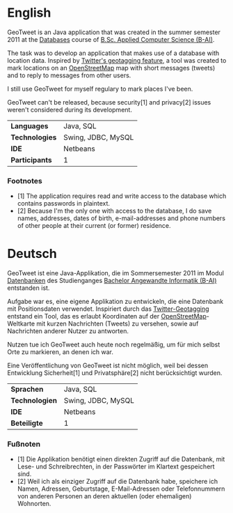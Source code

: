 # English

GeoTweet is an Java application that was created in the summer semester 2011 at the [Databases](https://rcl.blackpinguin.de/haw/bai/10ss/DB) course of [B.Sc. Applied Computer Science (B-AI)](https://rcl.blackpinguin.de/haw/bai/).

The task was to develop an application that makes use of a database with location data. Inspired by [Twitter's geotagging feature](https://support.twitter.com/articles/122236-adding-your-location-to-a-tweet), a tool was created to mark locations on an [OpenStreetMap](https://openstreetmap.org/) map with short messages (tweets) and to reply to messages from other users.

I still use GeoTweet for myself regulary to mark places I've been.

GeoTweet can't be released, because security[1] and privacy[2] issues weren't considered during its development.

|                  |                    |
| ---------------- | ------------------ |
| __Languages__    | Java, SQL          |
| __Technologies__ | Swing, JDBC, MySQL |
| __IDE__          | Netbeans           |
| __Participants__ | 1                  |

### Footnotes

- [1]	The application requires read and write access to the database which contains passwords in plaintext.
- [2]	Because I'm the only one with access to the database, I do save names, addresses, dates of birth, e-mail-addresses and phone numbers of other people at their current (or former) residence.

# Deutsch

GeoTweet ist eine Java-Applikation, die im Sommersemester 2011 im Modul [Datenbanken](https://rcl.blackpinguin.de/haw/bai/10ss/DB/de.html) des Studienganges [Bachelor Angewandte Informatik (B-AI)](https://rcl.blackpinguin.de/haw/bai/de.html) entstanden ist.

Aufgabe war es, eine eigene Applikation zu entwickeln, die eine Datenbank mit Positionsdaten verwendet. Inspiriert durch das [Twitter-Geotagging](https://support.twitter.com/articles/122236-adding-your-location-to-a-tweet) entstand ein Tool, das es erlaubt Koordinaten auf der [OpenStreetMap](https://openstreetmap.org/)-Weltkarte mit kurzen Nachrichten (Tweets) zu versehen, sowie auf Nachrichten anderer Nutzer zu antworten.

Nutzen tue ich GeoTweet auch heute noch regelmäßig, um für mich selbst Orte zu markieren, an denen ich war.

Eine Veröffentlichung von GeoTweet ist nicht möglich, weil bei dessen Entwicklung Sicherheit[1] und Privatsphäre[2] nicht berücksichtigt wurden.

|                  |                    |
| ---------------- | ------------------ |
| __Sprachen__     | Java, SQL          |
| __Technologien__ | Swing, JDBC, MySQL |
| __IDE__          | Netbeans           |
| __Beteiligte__   | 1                  |

### Fußnoten

- [1]	Die Applikation benötigt einen direkten Zugriff auf die Datenbank, mit Lese- und Schreibrechten, in der Passwörter im Klartext gespeichert sind.
- [2]	Weil ich als einziger Zugriff auf die Datenbank habe, speichere ich Namen, Adressen, Geburtstage, E-Mail-Adressen oder Telefonnummern von anderen Personen an deren aktuellen (oder ehemaligen) Wohnorten.
